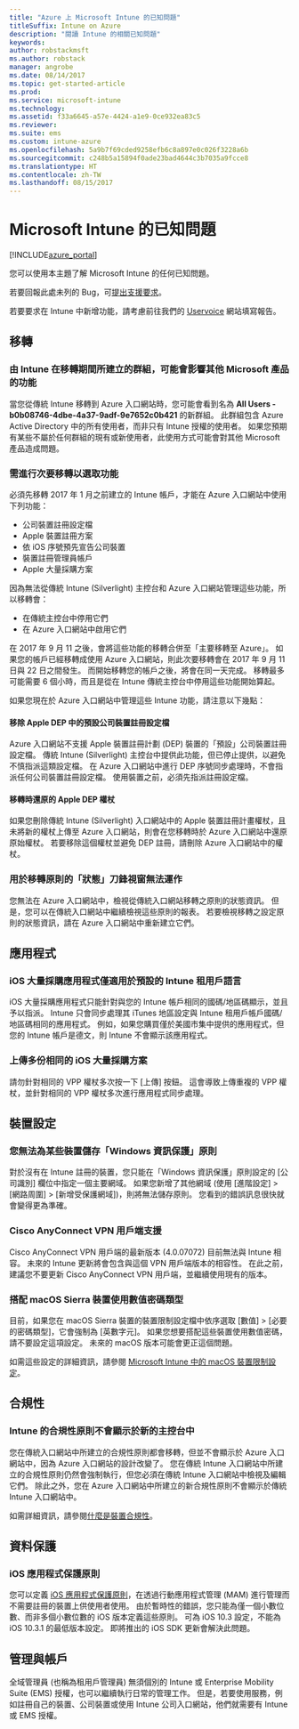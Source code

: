 ```yaml
---
title: "Azure 上 Microsoft Intune 的已知問題"
titleSuffix: Intune on Azure
description: "閱讀 Intune 的相關已知問題"
keywords: 
author: robstackmsft
ms.author: robstack
manager: angrobe
ms.date: 08/14/2017
ms.topic: get-started-article
ms.prod: 
ms.service: microsoft-intune
ms.technology: 
ms.assetid: f33a6645-a57e-4424-a1e9-0ce932ea83c5
ms.reviewer: 
ms.suite: ems
ms.custom: intune-azure
ms.openlocfilehash: 5a9b7f69cded9258efb6c8a897e0c026f3228a6b
ms.sourcegitcommit: c248b5a15894f0ade23bad4644c3b7035a9fcce8
ms.translationtype: HT
ms.contentlocale: zh-TW
ms.lasthandoff: 08/15/2017
---
```

# <a name="known-issues-in-microsoft-intune"></a>Microsoft Intune 的已知問題


[!INCLUDE[azure_portal](./includes/azure_portal.md)]


您可以使用本主題了解 Microsoft Intune 的任何已知問題。

若要回報此處未列的 Bug，可[提出支援要求](get-support.md)。

若要要求在 Intune 中新增功能，請考慮前往我們的 [Uservoice](https://microsoftintune.uservoice.com/forums/291681-ideas/category/189016-azure-admin-console) 網站填寫報告。

## <a name="migration"></a>移轉

### <a name="groups-created-by-intune-during-migration-might-affect-functionality-of-other-microsoft-products"></a>由 Intune 在移轉期間所建立的群組，可能會影響其他 Microsoft 產品的功能

當您從傳統 Intune 移轉到 Azure 入口網站時，您可能會看到名為 **All Users - b0b08746-4dbe-4a37-9adf-9e7652c0b421** 的新群組。 此群組包含 Azure Active Directory 中的所有使用者，而非只有 Intune 授權的使用者。 如果您預期有某些不屬於任何群組的現有或新使用者，此使用方式可能會對其他 Microsoft 產品造成問題。

### <a name="secondary-migration-required-for-select-capabilities"></a>需進行次要移轉以選取功能

必須先移轉 2017 年 1 月之前建立的 Intune 帳戶，才能在 Azure 入口網站中使用下列功能：

- 公司裝置註冊設定檔
- Apple 裝置註冊方案
- 依 iOS 序號預先宣告公司裝置
- 裝置註冊管理員帳戶
- Apple 大量採購方案

因為無法從傳統 Intune (Silverlight) 主控台和 Azure 入口網站管理這些功能，所以移轉會：
- 在傳統主控台中停用它們
- 在 Azure 入口網站中啟用它們  

在 2017 年 9 月 11 之後，會將這些功能的移轉合併至「主要移轉至 Azure」。 如果您的帳戶已經移轉成使用 Azure 入口網站，則此次要移轉會在 2017 年 9 月 11 日與 22 日之間發生。 而開始移轉您的帳戶之後，將會在同一天完成。 移轉最多可能需要 6 個小時，而且是從在 Intune 傳統主控台中停用這些功能開始算起。

如果您現在於 Azure 入口網站中管理這些 Intune 功能，請注意以下幾點：

#### <a name="removes-default-corporate-device-enrollment-profiles-in-apple-dep"></a>移除 Apple DEP 中的預設公司裝置註冊設定檔
Azure 入口網站不支援 Apple 裝置註冊計劃 (DEP) 裝置的「預設」公司裝置註冊設定檔。 傳統 Intune (Silverlight) 主控台中提供此功能，但已停止提供，以避免不慎指派這類設定檔。 在 Azure 入口網站中進行 DEP 序號同步處理時，不會指派任何公司裝置註冊設定檔。 使用裝置之前，必須先指派註冊設定檔。

#### <a name="apple-dep-token-restored-with-migration"></a>移轉時還原的 Apple DEP 權杖

如果您刪除傳統 Intune (Silverlight) 入口網站中的 Apple 裝置註冊計畫權杖，且未將新的權杖上傳至 Azure 入口網站，則會在您移轉時於 Azure 入口網站中還原原始權杖。 若要移除這個權杖並避免 DEP 註冊，請刪除 Azure 入口網站中的權杖。

### <a name="status-blades-for-migrated-policies-do-not-work"></a>用於移轉原則的「狀態」刀鋒視窗無法運作

您無法在 Azure 入口網站中，檢視從傳統入口網站移轉之原則的狀態資訊。 但是，您可以在傳統入口網站中繼續檢視這些原則的報表。 若要檢視移轉之設定原則的狀態資訊，請在 Azure 入口網站中重新建立它們。

## <a name="apps"></a>應用程式

### <a name="ios-volume-purchased-apps-only-available-in-default-intune-tenant-language"></a>iOS 大量採購應用程式僅適用於預設的 Intune 租用戶語言
iOS 大量採購應用程式只能針對與您的 Intune 帳戶相同的國碼/地區碼顯示，並且予以指派。 Intune 只會同步處理其 iTunes 地區設定與 Intune 租用戶帳戶國碼/地區碼相同的應用程式。 例如，如果您購買僅於美國市集中提供的應用程式，但您的 Intune 帳戶是德文，則 Intune 不會顯示該應用程式。

### <a name="multiple-copies-of-the-same-ios-volume-purchase-program-are-uploaded"></a>上傳多份相同的 iOS 大量採購方案
請勿針對相同的 VPP 權杖多次按一下 [上傳] 按鈕。 這會導致上傳重複的 VPP 權杖，並針對相同的 VPP 權杖多次進行應用程式同步處理。

<!-- ## Groups -->

## <a name="device-configuration"></a>裝置設定

### <a name="you-cannot-save-a-windows-information-protection-policy-for-some-devices"></a>您無法為某些裝置儲存「Windows 資訊保護」原則

對於沒有在 Intune 註冊的裝置，您只能在「Windows 資訊保護」原則設定的 [公司識別] 欄位中指定一個主要網域。
如果您新增了其他網域 (使用 [進階設定] > [網路周圍] > [新增受保護網域])，則將無法儲存原則。 您看到的錯誤訊息很快就會變得更為準確。

### <a name="cisco-anyconnect-vpn-client-support"></a>Cisco AnyConnect VPN 用戶端支援

Cisco AnyConnect VPN 用戶端的最新版本 (4.0.07072) 目前無法與 Intune 相容。
未來的 Intune 更新將會包含與這個 VPN 用戶端版本的相容性。 在此之前，建議您不要更新 Cisco AnyConnect VPN 用戶端，並繼續使用現有的版本。

### <a name="using-the-numeric-password-type-with-macos-sierra-devices"></a>搭配 macOS Sierra 裝置使用數值密碼類型

目前，如果您在 macOS Sierra 裝置的裝置限制設定檔中依序選取 [數值] > [必要的密碼類型]，它會強制為 [英數字元]。 如果您想要搭配這些裝置使用數值密碼，請不要設定這項設定。
未來的 macOS 版本可能會更正這個問題。

如需這些設定的詳細資訊，請參閱 [Microsoft Intune 中的 macOS 裝置限制設定](device-restrictions-macos.md)。

## <a name="compliance"></a>合規性

### <a name="compliance-policies-from-intune-do-not-show-up-in-new-console"></a>Intune 的合規性原則不會顯示於新的主控台中

您在傳統入口網站中所建立的合規性原則都會移轉，但並不會顯示於 Azure 入口網站中，因為 Azure 入口網站的設計改變了。 您在傳統 Intune 入口網站中所建立的合規性原則仍然會強制執行，但您必須在傳統 Intune 入口網站中檢視及編輯它們。
除此之外，您在 Azure 入口網站中所建立的新合規性原則不會顯示於傳統 Intune 入口網站中。

如需詳細資訊，請參閱[什麼是裝置合規性](device-compliance.md)。

<!-- ## Enrollment -->


## <a name="data-protection"></a>資料保護

### <a name="ios-app-protection-policies"></a>iOS 應用程式保護原則

您可以定義 [iOS 應用程式保護原則](app-protection-policy-settings-ios.md)，在透過行動應用程式管理 (MAM) 進行管理而不需要註冊的裝置上供使用者使用。 由於暫時性的錯誤，您只能為僅一個小數位數、而非多個小數位數的 iOS 版本定義這些原則。 可為 iOS 10.3 設定，不能為 iOS 10.3.1 的最低版本設定。 即將推出的 iOS SDK 更新會解決此問題。


## <a name="administration-and-accounts"></a>管理與帳戶

全域管理員 (也稱為租用戶管理員) 無須個別的 Intune 或 Enterprise Mobility Suite (EMS) 授權，也可以繼續執行日常的管理工作。 但是，若要使用服務，例如註冊自己的裝置、公司裝置或使用 Intune 公司入口網站，他們就需要有 Intune 或 EMS 授權。

<!-- ## Additional items -->
